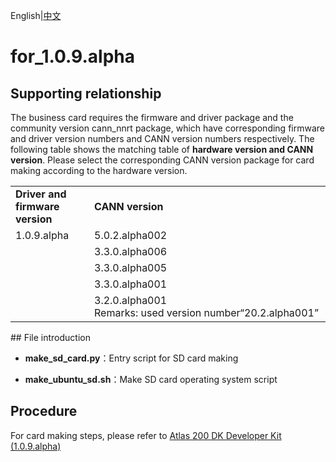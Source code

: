 English|[中文](Readme_cn.md)

# for_1.0.9.alpha

## Supporting relationship

The business card requires the firmware and driver package and the community version cann_nnrt package, which have corresponding firmware and driver version numbers and CANN version numbers respectively.
The following table shows the matching table of **hardware version and CANN version**. Please select the corresponding CANN version package for card making according to the hardware version.

<table>
<tr><td width="25%"><b>Driver and firmware version</b></td><td width="75%"><b>CANN version</b></td></tr>
<tr><td rowspan="5" valign="top">1.0.9.alpha</td><td>5.0.2.alpha002</td></tr>
<tr><td>3.3.0.alpha006</td></tr>
<tr><td>3.3.0.alpha005</td></tr>
<tr><td>3.3.0.alpha001</td></tr>
<tr><td>3.2.0.alpha001<br/>Remarks: used version number“20.2.alpha001”</td>
</tr>
</table>
## File introduction

- **make_sd_card.py**：Entry script for SD card making

- **make_ubuntu_sd.sh**：Make SD card operating system script

## Procedure

For card making steps, please refer to [Atlas 200 DK Developer Kit (1.0.9.alpha)](https://support.huaweicloud.com/intl/en-us/environment-deployment-Atlas200DK202/atlased_04_0012.html)